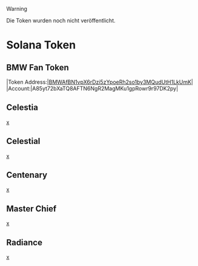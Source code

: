 > [!WARNING]
> Die Token wurden noch nicht veröffentlicht.

# Solana Token
## BMW Fan Token
|Token Address:|[BMWAfBN1vpX6rDzi5zYpoeRh2so1by3MQudUtH1LkUmK](https://explorer.solana.com/address/BMWAfBN1vpX6rDzi5zYpoeRh2so1by3MQudUtH1LkUmK?cluster=devnet)|
|Account:|A85yt72bXaTQ8AFTN6NgR2MagMKu1gpRowr9r97DK2py|
## Celestia
[x](https://solscan.io/token/xxx?cluster=devnet)
## Celestial
[x](https://solscan.io/token/xxx?cluster=devnet)
## Centenary
[x](https://solscan.io/token/xxx?cluster=devnet)
## Master Chief
[x](https://solscan.io/token/xxx?cluster=devnet)
## Radiance
[x](https://solscan.io/token/xxx?cluster=devnet)
